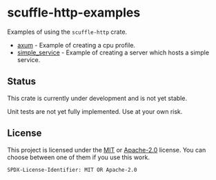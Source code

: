 # scuffle-http-examples

Examples of using the `scuffle-http` crate.

- [axum](./src/axum.rs) - Example of creating a cpu profile.
- [simple_service](./src/simple_service.rs) - Example of creating a server which hosts a simple service.

## Status

This crate is currently under development and is not yet stable.

Unit tests are not yet fully implemented. Use at your own risk.

## License

This project is licensed under the [MIT](./LICENSE.MIT) or [Apache-2.0](./LICENSE.Apache-2.0) license.
You can choose between one of them if you use this work.

`SPDX-License-Identifier: MIT OR Apache-2.0`
